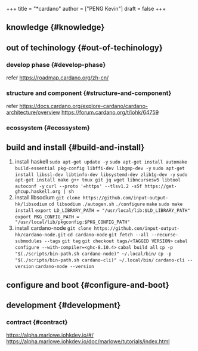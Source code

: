 +++
title = "*cardano"
author = ["PENG Kevin"]
draft = false
+++

## knowledge {#knowledge}


## out of techinology {#out-of-techinology}


### develop phase {#develop-phase}

refer <https://roadmap.cardano.org/zh-cn/>


### structure and component {#structure-and-component}

refer <https://docs.cardano.org/explore-cardano/cardano-architecture/overview>
<https://forum.cardano.org/t/iohk/64759>


### ecossystem {#ecossystem}


## build and install {#build-and-install}

1.  install haskell
    `sudo apt-get update -y`
    `sudo apt-get install automake build-essential pkg-config libffi-dev libgmp-dev -y`
    `sudo apt-get install libssl-dev libtinfo-dev libsystemd-dev zlib1g-dev -y`
    `sudo apt-get install make g++ tmux git jq wget libncursesw5 libtool autoconf -y`
    `curl --proto '=https' --tlsv1.2 -sSf https://get-ghcup.haskell.org | sh`
2.  install libsodium
    `git clone https://github.com/input-output-hk/libsodium`
    `cd libsodium`
    `./autogen.sh`
    `./configure`
    `make`
    `sudo make install`
    `export LD_LIBRARY_PATH = "/usr/local/lib:$LD_LIBRARY_PATH"`
    `export PKG_CONFIG_PATH = "/usr/local/lib/pkgconfig:$PKG_CONFIG_PATH"`
3.  install cardano-node
    `git clone https://github.com/input-output-hk/cardano-node.git`
    `cd cardano-node`
    `git fetch --all --recurse-submodules --tags`
    `git tag`
    `git checkout tags/<TAGGED VERSION>`
    `cabal configure --with-compiler=<ghc-8.10.4>`
    `cabal build all`
    `cp -p "$(./scripts/bin-path.sh cardano-node)" ~/.local/bin/`
    `cp -p "$(./scripts/bin-path.sh cardano-cli)" ~/.local/bin/`
    `cardano-cli --version`
    `cardano-node --version`


## configure and boot {#configure-and-boot}


## development {#development}


### contract {#contract}

<https://alpha.marlowe.iohkdev.io/#/>
<https://alpha.marlowe.iohkdev.io/doc/marlowe/tutorials/index.html>
